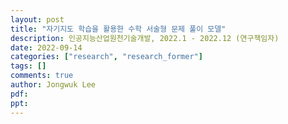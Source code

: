 ```yaml
---
layout: post
title: "자기지도 학습을 활용한 수학 서술형 문제 풀이 모델"
description: 인공지능산업원천기술개발, 2022.1 - 2022.12 (연구책임자)
date: 2022-09-14
categories: ["research", "research_former"]
tags: []
comments: true
author: Jongwuk Lee
pdf:
ppt:
---
```

